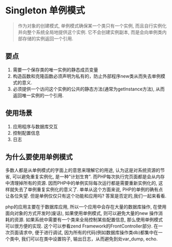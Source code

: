 # Singleton 单例模式
> 作为对象的创建模式, 单例模式确保某一个类只有一个实例, 而且自行实例化并向整个系统全局地提供这个实例. 它不会创建实例副本, 而是会向单例类内部存储的实例返回一个引用.

## 要点
1. 需要一个保存类的唯一实例的静态成员变量
2. 构造函数和克隆函数必须声明为私有的，防止外部程序new类从而失去单例模式的意义.
3. 必须提供一个访问这个实例的公共的静态方法(通常为getInstance方法), 从而返回唯一实例的一个引用.

## 使用场景
1. 应用程序与数据库交互
2. 控制配置信息
3. 日志

## 为什么要使用单例模式
多数人都是从单例模式的字面上的意思来理解它的用途, 认为这是对系统资源的节省, 可以避免重复实例化, 是一种"计划生育". 而PHP每次执行完页面都是会从内存中清理掉所有的资源. 因而PHP中的单例实际每次运行都是需要重新实例化的, 这样就失去了单例重复实例化的意义了. 单单从这个方面来说, PHP的单例的确有点让各位失望. 但是单例仅仅只有这个功能和应用吗? 答案是否定的,我们一起来看看. 

php的应用主要在于数据库应用, 所以一个应用中会存在大量的数据库操作, 在使用面向对象的方式开发时(废话), 如果使用单例模式, 则可以避免大量的new 操作消耗的资源. 
如果系统中需要有一个类来全局控制某些配置信息, 那么使用单例模式可以很方便的实现. 这个可以参看zend Framework的FrontController部分. 
在一次页面请求中, 便于进行调试, 因为所有的代码(例如数据库操作类db)都集中在一个类中, 我们可以在类中设置钩子, 输出日志，从而避免到处var_dump, echo. 